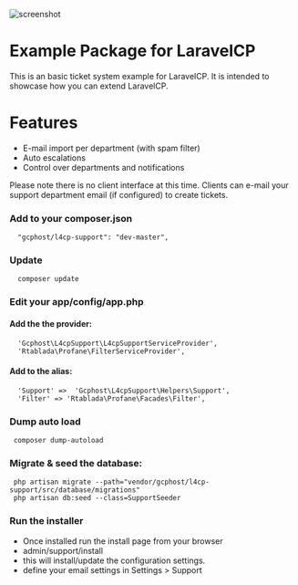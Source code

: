 ![screenshot](http://i.imgur.com/EkP4YaG.png)

# Example Package for LaravelCP
This is an basic ticket system example for LaravelCP. It is intended to showcase how you can extend LaravelCP.

# Features
- E-mail import per department (with spam filter)
- Auto escalations
- Control over departments and notifications

Please note there is no client interface at this time. Clients can e-mail your support department email (if configured) to create tickets.

### Add to your composer.json

      "gcphost/l4cp-support": "dev-master",

### Update

      composer update

### Edit your app/config/app.php

#### Add the the provider:

      'Gcphost\L4cpSupport\L4cpSupportServiceProvider',
      'Rtablada\Profane\FilterServiceProvider',

#### Add to the alias:

      'Support'	=>	'Gcphost\L4cpSupport\Helpers\Support',
      'Filter' => 'Rtablada\Profane\Facades\Filter',


### Dump auto load 

     composer dump-autoload
     
### Migrate & seed the database:

     php artisan migrate --path="vendor/gcphost/l4cp-support/src/database/migrations"
     php artisan db:seed --class=SupportSeeder
     
     
### Run the installer
- Once installed run the install page from your browser
- admin/support/install
- this will install/update the configuration settings.
- define your email settings in Settings > Support

